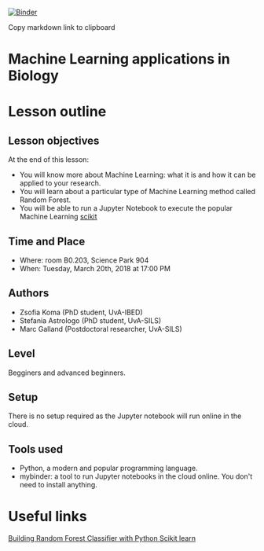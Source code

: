[![Binder](https://mybinder.org/badge.svg)](https://mybinder.org/v2/gh/ScienceParkStudyGroup/studyGroup.git/master?filepath=https%3A%2F%2Fgithub.com%2FScienceParkStudyGroup%2FstudyGroup%2Fblob%2Fgh-pages%2Flessons%2F20180529_Machine_Learning_Zsofia_Stefania_Marc%2FStudyGroup_MachineLearning_Class.ipynb)

Copy markdown link to clipboard 

# Machine Learning applications in Biology

# Lesson outline

## Lesson objectives
At the end of this lesson:
- You will know more about Machine Learning: what it is and how it can be applied to your research.
- You will learn about a particular type of Machine Learning method called Random Forest. 
- You will be able to run a Jupyter Notebook to execute the popular Machine Learning [scikit](http://scikit-learn.org/stable/index.html)

## Time and Place
- Where: room B0.203, Science Park 904  
- When:  Tuesday, March 20th, 2018 at 17:00 PM

## Authors
- Zsofia Koma (PhD student, UvA-IBED)
- Stefania Astrologo (PhD student, UvA-SILS)
- Marc Galland (Postdoctoral researcher, UvA-SILS)

## Level
Begginers and advanced beginners.  

## Setup

There is no setup required as the Jupyter notebook will run online in the cloud. 

## Tools used
- Python, a modern and popular programming language. 
- mybinder: a tool to run Jupyter notebooks in the cloud online. You don't need to install anything.

# Useful links
[Building Random Forest Classifier with Python Scikit learn](https://dataaspirant.com/2017/06/26/random-forest-classifier-python-scikit-learn/)  
